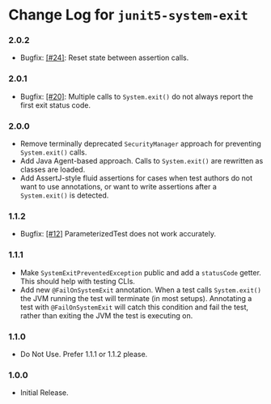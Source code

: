 # Change Log for `junit5-system-exit`

### 2.0.2
- Bugfix: [[#24]](https://github.com/tginsberg/junit5-system-exit/issues/24): Reset state between assertion calls.

### 2.0.1
- Bugfix: [[#20]](https://github.com/tginsberg/junit5-system-exit/issues/20): Multiple calls to `System.exit()` do not always report the first exit status code.

### 2.0.0
- Remove terminally deprecated `SecurityManager` approach for preventing `System.exit()` calls.
- Add Java Agent-based approach. Calls to `System.exit()` are rewritten as classes are loaded.
- Add AssertJ-style fluid assertions for cases when test authors do not want to use annotations, or want to write assertions after a `System.exit()` is detected.

### 1.1.2
- Bugfix: [[#12]](https://github.com/tginsberg/junit5-system-exit/issues/12) ParameterizedTest does not work accurately.

### 1.1.1
- Make `SystemExitPreventedException` public and add a `statusCode` getter. This should help with testing CLIs.
- Add new `@FailOnSystemExit` annotation. When a test calls `System.exit()` the JVM running the test will terminate (in most setups). Annotating a test with `@FailOnSystemExit` will catch this condition and fail the test, rather than exiting the JVM the test is executing on.

### 1.1.0
- Do Not Use. Prefer 1.1.1 or 1.1.2 please.

### 1.0.0
- Initial Release.